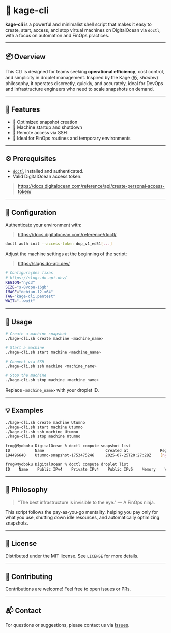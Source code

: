 # 🥷 kage-cli

**kage-cli** is a powerful and minimalist shell script that makes it easy to create, start, access, and stop virtual machines on DigitalOcean via `doctl`, with a focus on automation and FinOps practices.

---

## 📦 Overview

This CLI is designed for teams seeking **operational efficiency**, cost control, and simplicity in droplet management. Inspired by the Kage (影, *shadow*) philosophy, it operates discreetly, quickly, and accurately, ideal for DevOps and infrastructure engineers who need to scale snapshots on demand.

---

## 🚀 Features

- 📸 Optimized snapshot creation
- 🔁 Machine startup and shutdown
- 🐚 Remote access via SSH
- 🧮 Ideal for FinOps routines and temporary environments

---

## ⚙️ Prerequisites

- [`doctl`](https://docs.digitalocean.com/reference/doctl/) installed and authenticated.  
- Valid DigitalOcean access token.  
> https://docs.digitalocean.com/reference/api/create-personal-access-token/  
---

## 🔐 Configuration

Authenticate your environment with:
> https://docs.digitalocean.com/reference/doctl/  
```bash
doctl auth init --access-token dop_v1_ed51[...]
```
Adjust the machine settings at the beginning of the script:  
> https://slugs.do-api.dev/  
```bash
# Configurações fixas
# https://slugs.do-api.dev/
REGION="nyc3"
SIZE="s-8vcpu-16gb"
IMAGE="debian-12-x64"
TAG="kage-cli,pentest"
WAIT="--wait"
```

---

## 🧰 Usage

```bash
# Create a machine snapshot
./kage-cli.sh create machine <machine_name>

# Start a machine
./kage-cli.sh start machine <machine_name>

# Connect via SSH
./kage-cli.sh ssh machine <machine_name>

# Stop the machine
./kage-cli.sh stop machine <machine_name>
```

Replace `<machine_name>` with your droplet ID.

---

## 💡 Examples

```bash
./kage-cli.sh create machine Utumno
./kage-cli.sh start machine Utumno
./kage-cli.sh ssh machine Utumno
./kage-cli.sh stop machine Utumno
```
```bash
frog@Myoboku DigitalOcean % doctl compute snapshot list
ID           Name                           Created at              Regions    Resource ID    Resource Type    Min Disk Size    Size         Tags
194496640    Utumno-snapshot-1753475246     2025-07-25T20:27:28Z    [nyc3]     509958314      droplet          320              45.80 GiB    
```
```bash
frog@Myoboku DigitalOcean % doctl compute droplet list 
ID    Name    Public IPv4    Private IPv4    Public IPv6    Memory    VCPUs    Disk    Region    Image    VPC UUID    Status    Tags    Features    Volumes
```
---

## 🧠 Philosophy

> "The best infrastructure is invisible to the eye."
> — A FinOps ninja.

This script follows the pay-as-you-go mentality, helping you pay only for what you use, shutting down idle resources, and automatically optimizing snapshots.

---

## 📜 License

Distributed under the MIT license. See `LICENSE` for more details.

---

## 🤝 Contributing

Contributions are welcome! Feel free to open issues or PRs.

---

## 📬 Contact

For questions or suggestions, please contact us via [Issues](https://github.com/seurepo/kage-cli/issues).
